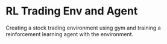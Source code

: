 # RL Trading Env and Agent
Creating a stock trading environment using gym and training a reinforcement learning agent with the environment.
